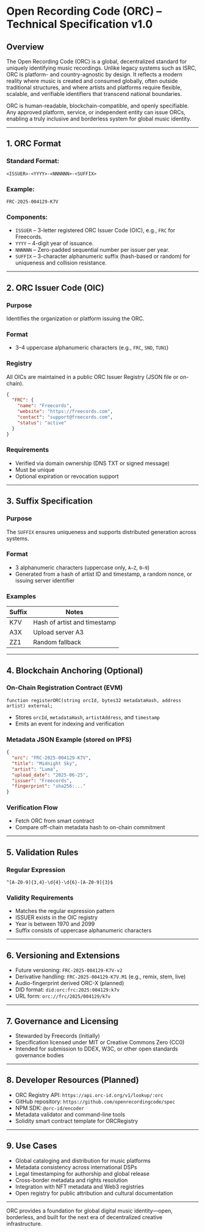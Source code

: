 # Open Recording Code (ORC) – Technical Specification v1.0

## Overview

The Open Recording Code (ORC) is a global, decentralized standard for uniquely identifying music recordings. Unlike legacy systems such as ISRC, ORC is platform- and country-agnostic by design. It reflects a modern reality where music is created and consumed globally, often outside traditional structures, and where artists and platforms require flexible, scalable, and verifiable identifiers that transcend national boundaries.

ORC is human-readable, blockchain-compatible, and openly specifiable. Any approved platform, service, or independent entity can issue ORCs, enabling a truly inclusive and borderless system for global music identity.

---

## 1. ORC Format

### Standard Format:

```
<ISSUER>-<YYYY>-<NNNNNN>-<SUFFIX>
```

### Example:

```
FRC-2025-004129-K7V
```

### Components:

* `ISSUER` – 3-letter registered ORC Issuer Code (OIC), e.g., `FRC` for Freecords.
* `YYYY` – 4-digit year of issuance.
* `NNNNNN` – Zero-padded sequential number per issuer per year.
* `SUFFIX` – 3-character alphanumeric suffix (hash-based or random) for uniqueness and collision resistance.

---

## 2. ORC Issuer Code (OIC)

### Purpose

Identifies the organization or platform issuing the ORC.

### Format

* 3–4 uppercase alphanumeric characters (e.g., `FRC`, `SND`, `TUN1`)

### Registry

All OICs are maintained in a public ORC Issuer Registry (JSON file or on-chain).

```json
{
  "FRC": {
    "name": "Freecords",
    "website": "https://freecords.com",
    "contact": "support@freecords.com",
    "status": "active"
  }
}
```

### Requirements

* Verified via domain ownership (DNS TXT or signed message)
* Must be unique
* Optional expiration or revocation support

---

## 3. Suffix Specification

### Purpose

The `SUFFIX` ensures uniqueness and supports distributed generation across systems.

### Format

* 3 alphanumeric characters (uppercase only, `A–Z`, `0–9`)
* Generated from a hash of artist ID and timestamp, a random nonce, or issuing server identifier

### Examples

| Suffix | Notes                        |
| ------ | ---------------------------- |
| K7V    | Hash of artist and timestamp |
| A3X    | Upload server A3             |
| ZZ1    | Random fallback              |

---

## 4. Blockchain Anchoring (Optional)

### On-Chain Registration Contract (EVM)

```solidity
function registerORC(string orcId, bytes32 metadataHash, address artist) external;
```

* Stores `orcId`, `metadataHash`, `artistAddress`, and `timestamp`
* Emits an event for indexing and verification

### Metadata JSON Example (stored on IPFS)

```json
{
  "orc": "FRC-2025-004129-K7V",
  "title": "Midnight Sky",
  "artist": "Luma",
  "upload_date": "2025-06-25",
  "issuer": "Freecords",
  "fingerprint": "sha256:..."
}
```

### Verification Flow

* Fetch ORC from smart contract
* Compare off-chain metadata hash to on-chain commitment

---

## 5. Validation Rules

### Regular Expression

```
^[A-Z0-9]{3,4}-\d{4}-\d{6}-[A-Z0-9]{3}$
```

### Validity Requirements

* Matches the regular expression pattern
* ISSUER exists in the OIC registry
* Year is between 1970 and 2099
* Suffix consists of uppercase alphanumeric characters

---

## 6. Versioning and Extensions

* Future versioning: `FRC-2025-004129-K7V-v2`
* Derivative handling: `FRC-2025-004129-K7V.M1` (e.g., remix, stem, live)
* Audio-fingerprint derived ORC-X (planned)
* DID format: `did:orc:frc:2025:004129:k7v`
* URL form: `orc://frc/2025/004129/k7v`

---

## 7. Governance and Licensing

* Stewarded by Freecords (initially)
* Specification licensed under MIT or Creative Commons Zero (CC0)
* Intended for submission to DDEX, W3C, or other open standards governance bodies

---

## 8. Developer Resources (Planned)

* ORC Registry API: `https://api.orc-id.org/v1/lookup/:orc`
* GitHub repository: `https://github.com/openrecordingcode/spec`
* NPM SDK: `@orc-id/encoder`
* Metadata validator and command-line tools
* Solidity smart contract template for ORCRegistry

---

## 9. Use Cases

* Global cataloging and distribution for music platforms
* Metadata consistency across international DSPs
* Legal timestamping for authorship and global release
* Cross-border metadata and rights resolution
* Integration with NFT metadata and Web3 registries
* Open registry for public attribution and cultural documentation

---

ORC provides a foundation for global digital music identity—open, borderless, and built for the next era of decentralized creative infrastructure.
